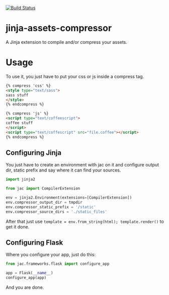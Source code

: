 [![Build Status](https://travis-ci.org/jaysonsantos/jinja-assets-compressor.png?branch=master)](https://travis-ci.org/jaysonsantos/jinja-assets-compressor)

jinja-assets-compressor
=======================

A Jinja extension to compile and/or compress your assets.

# Usage
To use it, you just have to put your css or js inside a compress tag.
```html
{% compress 'css' %}
<style type="text/sass">
sass stuff
</style>
{% endcompress %}

{% compress 'js' %}
<script type="text/coffeescript">
coffee stuff
</script>
<script type="text/coffescript" src="file.coffee"></script>
{% endcompress %}
```

## Configuring Jinja
You just have to create an environment with jac on it and configure output dir, static prefix and say where it can find your sources.

```python
import jinja2

from jac import CompilerExtension

env = jinja2.Environment(extensions=[CompilerExtension])
env.compressor_output_dir = tmpdir
env.compressor_static_prefix = '/static'
env.compressor_source_dirs = './static_files'
```
After that just use `template = env.from_string(html); template.render()` to get it done.

## Configuring Flask
Where you configure your app, just do this:
```python
from jac.frameworks.flask import configure_app

app = Flask(__name__)
configure_app(app)
```
And you are done.
